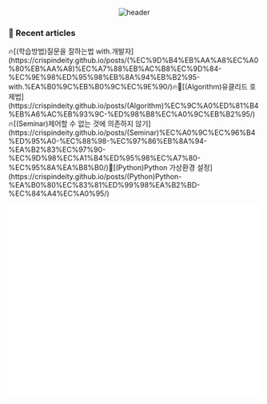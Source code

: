 <div align="center">

![header](https://capsule-render.vercel.app/api?type=waving&color=auto&height=200&section=header&text=Shin%20Hee-Cheol%20&fontSize=50&animation=twinkling)

</div>

### 📖 Recent articles
<!-- BLOG-POST-LIST:START -->🔥[&lpar;학습방법&rpar;질문을 잘하는법 with.개발자](https://crispindeity.github.io/posts/(%EC%9D%B4%EB%AA%A8%EC%A0%80%EB%AA%A8)%EC%A7%88%EB%AC%B8%EC%9D%84-%EC%9E%98%ED%95%98%EB%8A%94%EB%B2%95-with.%EA%B0%9C%EB%B0%9C%EC%9E%90/)🔥🚀[&lpar;Algorithm&rpar;유클리드 호제법](https://crispindeity.github.io/posts/(Algorithm)%EC%9C%A0%ED%81%B4%EB%A6%AC%EB%93%9C-%ED%98%B8%EC%A0%9C%EB%B2%95/)🔥[&lpar;Seminar&rpar;제어할 수 없는 것에 의존하지 않기](https://crispindeity.github.io/posts/(Seminar)%EC%A0%9C%EC%96%B4%ED%95%A0-%EC%88%98-%EC%97%86%EB%8A%94-%EA%B2%83%EC%97%90-%EC%9D%98%EC%A1%B4%ED%95%98%EC%A7%80-%EC%95%8A%EA%B8%B0/)💯[&lpar;Python&rpar;Python 가상환경 설정](https://crispindeity.github.io/posts/(Python)Python-%EA%B0%80%EC%83%81%ED%99%98%EA%B2%BD-%EC%84%A4%EC%A0%95/)<!-- BLOG-POST-LIST:END -->

![Metrics](/github-metrics.svg)
